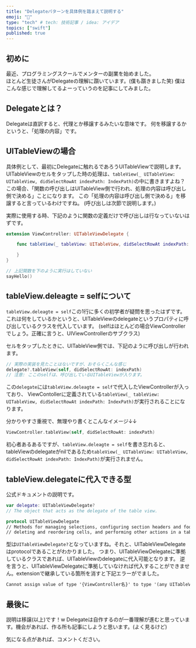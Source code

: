 ```yaml
---
title: "Delegateパターンを具体例を踏まえて説明する"
emoji: "🔰"
type: "tech" # tech: 技術記事 / idea: アイデア
topics: ["swift"]
published: true
---
```


## 初めに
最近、プログラミングスクールでメンターの副業を始めました。  
ほとんど生徒さんがDelegateの理解に躓いています。(僕も躓きました笑)
僕はこんな感じで理解してるよーっていうのを記事にしてみました。

## Delegateとは？
Delegateは直訳すると、代理とか移譲するみたいな意味です。
何を移譲するかというと、「処理の内容」です。

## UITableViewの場合
具体例として、最初にDelegateに触れるであろうUITableViewで説明します。
UITableViewのセルをタップした時の処理は、`tableView(_ UITableView: UITableView, didSelectRowAt indexPath: IndexPath)`の中に書きますよね？
この場合、「関数の呼び出しはUITableView側で行われ、処理の内容は呼び出し側で決める」ことになります。
この「処理の内容は呼び出し側で決める」を移譲すると言っているわけですね。
(呼び出しは次節で説明します。)

実際に使用する時、下記のように関数の定義だけで呼び出しは行なっていないはずです。
```swift
extension ViewController: UITableViewDelegate {

    func tableView(_ tableView: UITableView, didSelectRowAt indexPath: IndexPath) {

    }
}

// 上記関数を下のように実行はしていない
sayHello()
```

## tableView.deleagte = selfについて
`tableView.deleagte = self`この1行に多くの初学者が疑問を思ったはずです。
これは何をしているかというと、UITableViewのdelegateというプロパティに呼び出しているクラスを代入しています。
(selfはほとんどの場合ViewControllerでしょう。正確に言うと、UIViewControllerのサブクラス)

セルをタップしたときに、UITableView側では、下記のように呼び出しが行われます。
```swift
// 実際の実装を見たことはないですが、おそらくこんな感じ
delegate?.tableView(self, didSelectRowAt: indexPath)
// 注意: ここのselfは、呼び出しているUITableViewが入ります。
```
この`delegate`には`tableView.deleagte = self`で代入したViewControllerが入っており、
ViewContollerに定義されている`tableView(_ tableView: UITableView, didSelectRowAt indexPath: IndexPath)`が実行されることになります。

分かりやすさ重視で、無理やり書くとこんなイメージ↓↓
```swift
ViewController.tableView(self, didSelectRowAt: indexPath)
```

初心者あるあるですが、`tableView.deleagte = self`を書き忘れると、tableViewのdelegateがnilであるため`tableView(_ UITableView: UITableView, didSelectRowAt indexPath: IndexPath)`が実行されません。

## tableView.delegateに代入できる型
公式ドキュメントの説明です。
```swift
var delegate: UITableViewDelegate?
// The object that acts as the delegate of the table view.

protocol UITableViewDelegate
// Methods for managing selections, configuring section headers and footers,
// deleting and reordering cells, and performing other actions in a table view.
```
型は`UITableViewDelegate?`となっていますね。それと、UITableViewDelegateはprotocolであることがわかりました。
つまり、UITableViewDelegateに準拠しているクラスであれば、UITableViewのdelegateに代入可能となります。
逆を言うと、UITableViewDelegateに準拠していなければ代入することができません。extensionで継承している箇所を消すと下記エラーがでました。
```txt
Cannot assign value of type '{ViewController名}' to type '(any UITableViewDelegate)?'
```

## 最後に
説明は移譲(以上)です！w
Delegateは自作するのが一番理解が進むと思っています。機会があれば、作る所も記事にしようと思います。(よく見るけど)

気になる点があれば、コメントください。